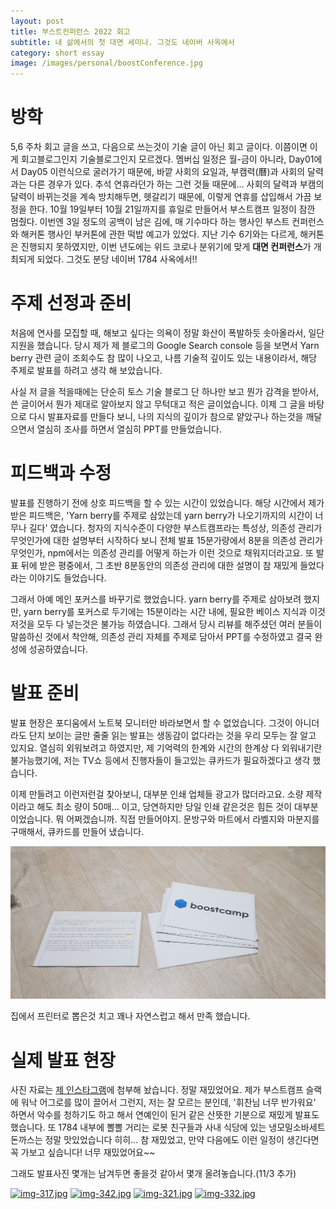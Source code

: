 ```yaml
---
layout: post
title: 부스트컨퍼런스 2022 회고
subtitle: 내 삶에서의 첫 대면 세미나. 그것도 네이버 사옥에서
category: short essay
image: /images/personal/boostConference.jpg
---
```


# 방학

5,6 주차 회고 글을 쓰고, 다음으로 쓰는것이 기술 글이 아닌 회고 글이다. 이쯤이면 이게 회고블로그인지 기술블로그인지 모르겠다. 멤버십 일정은 월-금이 아니라, Day01에서 Day05 이런식으로 굴러가기 때문에, 바깥 사회의 요일과, 부캠력(曆)과 사회의 달력과는 다른 경우가 있다. 추석 연휴라던가 하는 그런 것들 때문에... 사회의 달력과 부캠의 달력이 바뀌는것을 계속 방치해두면, 헷갈리기 때문에, 이렇게 연휴를 삽입해서 가끔 보정을 한다. 10월 19일부터 10월 21일까지를 휴일로 만들어서 부스트캠프 일정이 잠깐 멈췄다. 이번엔 3일 정도의 공백이 남은 김에, 매 기수마다 하는 행사인 부스트 컨퍼런스와 해커톤 행사인 부커톤에 관한 떡밥 예고가 있었다. 지난 기수 6기와는 다르게, 해커톤은 진행되지 못하였지만, 이번 년도에는 위드 코로나 분위기에 맞게 **대면 컨퍼런스**가 개최되게 되었다. 그것도 분당 네이버 1784 사옥에서!!

# 주제 선정과 준비

처음에 연사를 모집할 때, 해보고 싶다는 의욕이 정말 화산이 폭발하듯 솟아올라서, 일단 지원을 했습니다. 당시 제가 제 블로그의 Google Search console 등을 보면서 Yarn berry 관련 글이 조회수도 참 많이 나오고, 나름 기술적 깊이도 있는 내용이라서, 해당 주제로 발표를 하려고 생각 해 보았습니다.

사실 저 글을 적을때에는 단순히 토스 기술 블로그 단 하나만 보고 뭔가 감격을 받아서, 쓴 글이어서 뭔가 제대로 알아보지 않고 무턱대고 적은 글이었습니다. 이제 그 글을 바탕으로 다시 발표자료를 만들다 보니, 나의 지식의 깊이가 참으로 얕았구나 하는것을 깨달으면서 열심히 조사를 하면서 열심히 PPT를 만들었습니다.

# 피드백과 수정

발표를 진행하기 전에 상호 피드백을 할 수 있는 시간이 있었습니다. 해당 시간에서 제가 받은 피드백은, 'Yarn berry를 주제로 삼았는데 yarn berry가 나오기까지의 시간이 너무나 길다' 였습니다. 청자의 지식수준이 다양한 부스트캠프라는 특성상, 의존성 관리가 무엇인가에 대한 설명부터 시작하다 보니 전체 발표 15분가량에서 8분을 의존성 관리가 무엇인가, npm에서는 의존성 관리를 어떻게 하는가 이런 것으로 채워지더라고요. 또 발표 뒤에 받은 평중에서, 그 초반 8분동안의 의존성 관리에 대한 설명이 참 재밌게 들었다 라는 이야기도 들었습니다.

그래서 아예 메인 포커스를 바꾸기로 했었습니다. yarn berry를 주제로 삼아보려 했지만, yarn berry를 포커스로 두기에는 15분이라는 시간 내에, 필요한 베이스 지식과 이것저것을 모두 다 넣는것은 불가능 하였습니다. 그래서 당시 리뷰를 해주셨던 여러 분들이 말씀하신 것에서 착안해, 의존성 관리 자체를 주제로 담아서 PPT를 수정하였고 결국 완성에 성공하였습니다.

# 발표 준비

발표 현장은 포디움에서 노트북 모니터만 바라보면서 할 수 없었습니다. 그것이 아니더라도 단지 보이는 글만 줄줄 읽는 발표는 생동감이 없다라는 것을 우리 모두는 잘 알고 있지요. 열심히 외워보려고 하였지만, 제 기억력의 한계와 시간의 한계상 다 외워내기란 불가능했기에, 저는 TV쇼 등에서 진행자들이 들고있는 큐카드가 필요하겠다고 생각 했습니다.

이제 만들려고 이런저런걸 찾아보니, 대부분 인쇄 업체들 광고가 많더라고요. 소량 제작이라고 해도 최소 량이 50매... 이고, 당연하지만 당일 인쇄 같은것은 힘든 것이 대부분 이었습니다. 뭐 어쩌겠습니까. 직접 만들어야지. 문방구와 마트에서 라벨지와 마분지를 구매해서, 큐카드를 만들어 냈습니다.

![수제 큐카드](/images/personal/homemade-qcard.jpg)

집에서 프린터로 뽑은것 치고 꽤나 자연스럽고 해서 만족 했습니다.

# 실제 발표 현장

사진 자료는 [제 인스타그램](https://www.instagram.com/p/Cj9NiaZBITH/)에 첨부해 놨습니다. 정말 재밌었어요. 제가 부스트캠프 슬랙에 워낙 어그로를 많이 끌어서 그런지, 저는 잘 모르는 분인데, '휘찬님 너무 반가워요' 하면서 악수를 청하기도 하고 해서 연예인이 된거 같은 산뜻한 기분으로 재밌게 발표도 했습니다. 또 1784 내부에 뽈뽈 거리는 로봇 친구들과 사내 식당에 있는 냉모밀소바세트 돈까스는 정말 맛있었습니다 히히... 참 재밌었고, 만약 다음에도 이런 일정이 생긴다면 꼭 가보고 싶습니다! 너무 재밌었어요~~

그래도 발표사진 몇개는 남겨두면 좋을것 같아서 몇개 올려놓습니다.(11/3 추가)

[![img-317.jpg](https://i.postimg.cc/J4JFt4fr/img-317.jpg)](https://postimg.cc/6yWcmw6g)
[![img-342.jpg](https://i.postimg.cc/J0RsJhpf/img-342.jpg)](https://postimg.cc/zbPDYqZ7)
[![img-321.jpg](https://i.postimg.cc/QMPgpc7R/img-321.jpg)](https://postimg.cc/ns4Qxj0k)
[![img-332.jpg](https://i.postimg.cc/PxYDY9Tw/img-332.jpg)](https://postimg.cc/YG2jwX4r)
